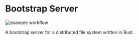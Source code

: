 # Bootstrap Server

![example workflow](https://github.com/dasunpubudumal/bootstrap-server/actions/workflows/rust.yml/badge.svg)

A bootstrap server for a distributed file system written in Rust.